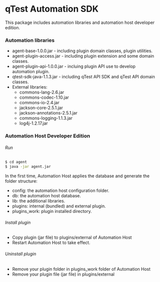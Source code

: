 # qTest Automation SDK
This package includes automation libraries and automation host
developer edition.

### Automation libraries
* agent-base-1.0.0.jar - including plugin domain classes, plugin
  utilities.
* agent-plugin-access.jar - including plugin extension and some domain
  classes.
* agent-plugin-api-1.0.0.jar - incluing plugin API use to develop
  automation plugin.
* qtest-sdk-java-1.1.3.jar - including qTest API SDK and qTest API
  domain classes.
* External libraries:
  * commons-lang-2.6.jar
  * commons-codec-1.10.jar
  * commons-io-2.4.jar
  * jackson-core-2.5.1.jar
  * jackson-annotations-2.5.1.jar
  * commons-logging-1.1.3.jar
  * log4j-1.2.17.jar

### Automation Host Developer Edition
###### Run
```sh
$ cd agent
$ java -jar agent.jar
```
In the first time, Automation Host applies the database and generate
the folder structure:
* config: the automation host configuration folder.
* db: the automation host database.
* lib: the additional libraries.
* plugins: internal (bundled) and external plugin.
* plugins_work: plugin installed directory.

###### Install plugin
* Copy plugin (jar file) to plugins/external of Automation Host
* Restart Automation Host to take effect.

###### Uninstall plugin
* Remove your plugin folder in plugins_work folder of Automation Host
* Remove your plugin file (jar file) in plugins/external
